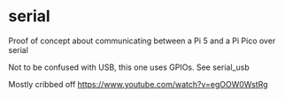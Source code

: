 # serial

Proof of concept about communicating between a Pi 5 and a Pi Pico over serial

Not to be confused with USB, this one uses GPIOs. See serial_usb

Mostly cribbed off https://www.youtube.com/watch?v=egOOW0WstRg
